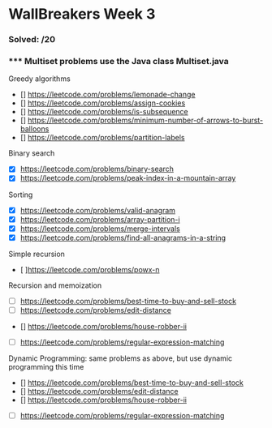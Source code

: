# WallBreakers Week 3


### Solved: /20 

### *** Multiset problems use the Java class Multiset.java

Greedy algorithms
- [] https://leetcode.com/problems/lemonade-change
- [] https://leetcode.com/problems/assign-cookies
- [] https://leetcode.com/problems/is-subsequence
- [] https://leetcode.com/problems/minimum-number-of-arrows-to-burst-balloons
- [] https://leetcode.com/problems/partition-labels

Binary search
- [X] https://leetcode.com/problems/binary-search
- [X] https://leetcode.com/problems/peak-index-in-a-mountain-array

Sorting
- [X] https://leetcode.com/problems/valid-anagram
- [X] https://leetcode.com/problems/array-partition-i
- [X] https://leetcode.com/problems/merge-intervals
- [X] https://leetcode.com/problems/find-all-anagrams-in-a-string

Simple recursion
- [ ]https://leetcode.com/problems/powx-n

Recursion and memoization
- [ ] https://leetcode.com/problems/best-time-to-buy-and-sell-stock
- [ ] https://leetcode.com/problems/edit-distance
- [] https://leetcode.com/problems/house-robber-ii
- [ ] https://leetcode.com/problems/regular-expression-matching


Dynamic Programming: same problems as above, but use dynamic programming this time
- [] https://leetcode.com/problems/best-time-to-buy-and-sell-stock
- [] https://leetcode.com/problems/edit-distance
- [] https://leetcode.com/problems/house-robber-ii
- [ ] https://leetcode.com/problems/regular-expression-matching


